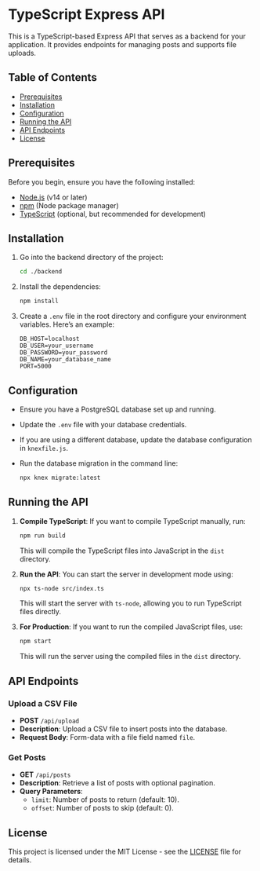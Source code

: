# TypeScript Express API

This is a TypeScript-based Express API that serves as a backend for your application. It provides endpoints for managing posts and supports file uploads.

## Table of Contents

- [Prerequisites](#prerequisites)
- [Installation](#installation)
- [Configuration](#configuration)
- [Running the API](#running-the-api)
- [API Endpoints](#api-endpoints)
- [License](#license)

## Prerequisites

Before you begin, ensure you have the following installed:

- [Node.js](https://nodejs.org/) (v14 or later)
- [npm](https://www.npmjs.com/) (Node package manager)
- [TypeScript](https://www.typescriptlang.org/) (optional, but recommended for development)

## Installation

1. Go into the backend directory of the project:

   ```bash
   cd ./backend
   ```

2. Install the dependencies:

   ```bash
   npm install
   ```

3. Create a `.env` file in the root directory and configure your environment variables. Here’s an example:

   ```plaintext
   DB_HOST=localhost
   DB_USER=your_username
   DB_PASSWORD=your_password
   DB_NAME=your_database_name
   PORT=5000
   ```

## Configuration

- Ensure you have a PostgreSQL database set up and running.
- Update the `.env` file with your database credentials.
- If you are using a different database, update the database configuration in `knexfile.js`.
- Run the database migration in the command line:

  ```bash
  npx knex migrate:latest
  ```

## Running the API

1. **Compile TypeScript**: If you want to compile TypeScript manually, run:

   ```bash
   npm run build
   ```

   This will compile the TypeScript files into JavaScript in the `dist` directory.

2. **Run the API**: You can start the server in development mode using:

   ```bash
   npx ts-node src/index.ts
   ```

   This will start the server with `ts-node`, allowing you to run TypeScript files directly.

3. **For Production**: If you want to run the compiled JavaScript files, use:

   ```bash
   npm start
   ```

   This will run the server using the compiled files in the `dist` directory.

## API Endpoints

### Upload a CSV File

- **POST** `/api/upload`
- **Description**: Upload a CSV file to insert posts into the database.
- **Request Body**: Form-data with a file field named `file`.

### Get Posts

- **GET** `/api/posts`
- **Description**: Retrieve a list of posts with optional pagination.
- **Query Parameters**:
  - `limit`: Number of posts to return (default: 10).
  - `offset`: Number of posts to skip (default: 0).

## License

This project is licensed under the MIT License - see the [LICENSE](LICENSE) file for details.
